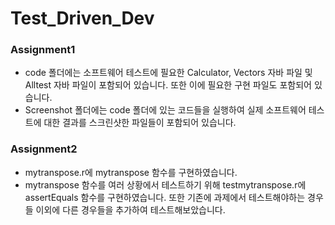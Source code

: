 # Test_Driven_Dev

### Assignment1
- code 폴더에는 소프트웨어 테스트에 필요한 Calculator, Vectors 자바 파일 및 Alltest 자바 파일이 포함되어 있습니다. 또한 이에 필요한 구현 파일도 포함되어 있습니다.
- Screenshot 폴더에는 code 폴더에 있는 코드들을 실행하여 실제 소프트웨어 테스트에 대한 결과를 스크린샷한 파일들이 포함되어 있습니다.


### Assignment2
- mytranspose.r에 mytranspose 함수를 구현하였습니다.
- mytranspose 함수를 여러 상황에서 테스트하기 위해 testmytranspose.r에 assertEquals 함수를 구현하였습니다. 또한 기존에 과제에서 테스트해야하는 경우들 이외에 다른 경우들을 추가하여 테스트해보았습니다.
